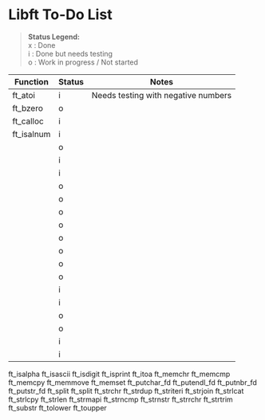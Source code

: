 # Libft To-Do List

> **Status Legend:**  
> x : Done  
> i : Done but needs testing  
> o : Work in progress / Not started


| Function   | Status | Notes |
|------------|--------|-------|
|  ft_atoi   | i      | Needs testing with negative numbers |
|  ft_bzero  | o      |       |
|  ft_calloc | i      |       |
|  ft_isalnum   | i      |       |
|     | o      |       |
|     | i      |       |
|     | i      |       |
|     | o      |       |
|     | o      |       |
|     | o      |       |
|     | o      |       |
|     | o      |       |
|     | o      |       |
|     | o      |       |
|     | o      |       |
|     | i      |       |
|     | i      |       |
|     | o      |       |
|     | o      |       |
|     | i      |       |
|     | i      |       |



ft_isalpha
ft_isascii
ft_isdigit
ft_isprint
ft_itoa
ft_memchr
ft_memcmp
ft_memcpy
ft_memmove
ft_memset
ft_putchar_fd
ft_putendl_fd
ft_putnbr_fd
ft_putstr_fd
ft_split
ft_split
ft_strchr
ft_strdup
ft_striteri
ft_strjoin
ft_strlcat
ft_strlcpy
ft_strlen
ft_strmapi
ft_strncmp
ft_strnstr
ft_strrchr
ft_strtrim
ft_substr
ft_tolower
ft_toupper
